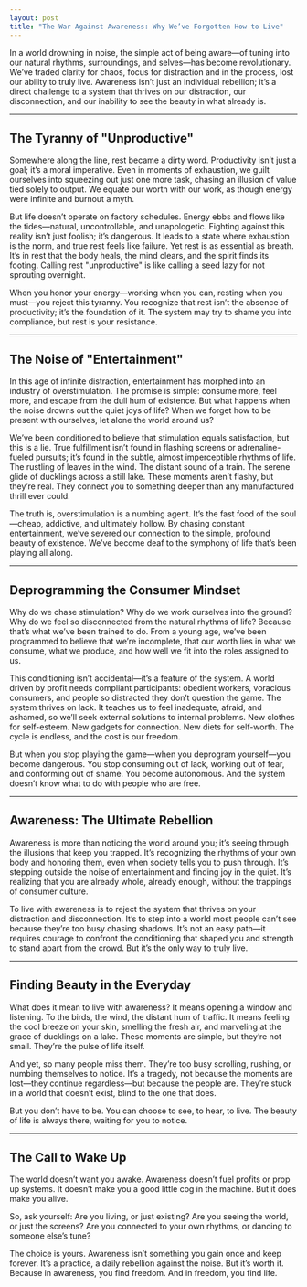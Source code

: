 ```yaml
---
layout: post
title: "The War Against Awareness: Why We’ve Forgotten How to Live"
---
```


In a world drowning in noise, the simple act of being aware—of tuning into our natural rhythms, surroundings, and selves—has become revolutionary. We’ve traded clarity for chaos, focus for distraction and in the process, lost our ability to truly live. Awareness isn’t just an individual rebellion; it’s a direct challenge to a system that thrives on our distraction, our disconnection, and our inability to see the beauty in what already is.

---

## The Tyranny of "Unproductive"

Somewhere along the line, rest became a dirty word. Productivity isn’t just a goal; it’s a moral imperative. Even in moments of exhaustion, we guilt ourselves into squeezing out just one more task, chasing an illusion of value tied solely to output. We equate our worth with our work, as though energy were infinite and burnout a myth.

But life doesn’t operate on factory schedules. Energy ebbs and flows like the tides—natural, uncontrollable, and unapologetic. Fighting against this reality isn’t just foolish; it’s dangerous. It leads to a state where exhaustion is the norm, and true rest feels like failure. Yet rest is as essential as breath. It’s in rest that the body heals, the mind clears, and the spirit finds its footing. Calling rest "unproductive" is like calling a seed lazy for not sprouting overnight.

When you honor your energy—working when you can, resting when you must—you reject this tyranny. You recognize that rest isn’t the absence of productivity; it’s the foundation of it. The system may try to shame you into compliance, but rest is your resistance.

---

## The Noise of "Entertainment"

In this age of infinite distraction, entertainment has morphed into an industry of overstimulation. The promise is simple: consume more, feel more, and escape from the dull hum of existence. But what happens when the noise drowns out the quiet joys of life? When we forget how to be present with ourselves, let alone the world around us?

We’ve been conditioned to believe that stimulation equals satisfaction, but this is a lie. True fulfillment isn’t found in flashing screens or adrenaline-fueled pursuits; it’s found in the subtle, almost imperceptible rhythms of life. The rustling of leaves in the wind. The distant sound of a train. The serene glide of ducklings across a still lake. These moments aren’t flashy, but they’re real. They connect you to something deeper than any manufactured thrill ever could.

The truth is, overstimulation is a numbing agent. It’s the fast food of the soul—cheap, addictive, and ultimately hollow. By chasing constant entertainment, we’ve severed our connection to the simple, profound beauty of existence. We’ve become deaf to the symphony of life that’s been playing all along.

---

## Deprogramming the Consumer Mindset

Why do we chase stimulation? Why do we work ourselves into the ground? Why do we feel so disconnected from the natural rhythms of life? Because that’s what we’ve been trained to do. From a young age, we’ve been programmed to believe that we’re incomplete, that our worth lies in what we consume, what we produce, and how well we fit into the roles assigned to us.

This conditioning isn’t accidental—it’s a feature of the system. A world driven by profit needs compliant participants: obedient workers, voracious consumers, and people so distracted they don’t question the game. The system thrives on lack. It teaches us to feel inadequate, afraid, and ashamed, so we’ll seek external solutions to internal problems. New clothes for self-esteem. New gadgets for connection. New diets for self-worth. The cycle is endless, and the cost is our freedom.

But when you stop playing the game—when you deprogram yourself—you become dangerous. You stop consuming out of lack, working out of fear, and conforming out of shame. You become autonomous. And the system doesn’t know what to do with people who are free.

---

## Awareness: The Ultimate Rebellion

Awareness is more than noticing the world around you; it’s seeing through the illusions that keep you trapped. It’s recognizing the rhythms of your own body and honoring them, even when society tells you to push through. It’s stepping outside the noise of entertainment and finding joy in the quiet. It’s realizing that you are already whole, already enough, without the trappings of consumer culture.

To live with awareness is to reject the system that thrives on your distraction and disconnection. It’s to step into a world most people can’t see because they’re too busy chasing shadows. It’s not an easy path—it requires courage to confront the conditioning that shaped you and strength to stand apart from the crowd. But it’s the only way to truly live.

---

## Finding Beauty in the Everyday

What does it mean to live with awareness? It means opening a window and listening. To the birds, the wind, the distant hum of traffic. It means feeling the cool breeze on your skin, smelling the fresh air, and marveling at the grace of ducklings on a lake. These moments are simple, but they’re not small. They’re the pulse of life itself.

And yet, so many people miss them. They’re too busy scrolling, rushing, or numbing themselves to notice. It’s a tragedy, not because the moments are lost—they continue regardless—but because the people are. They’re stuck in a world that doesn’t exist, blind to the one that does.

But you don’t have to be. You can choose to see, to hear, to live. The beauty of life is always there, waiting for you to notice.

---

## The Call to Wake Up

The world doesn’t want you awake. Awareness doesn’t fuel profits or prop up systems. It doesn’t make you a good little cog in the machine. But it does make you alive.

So, ask yourself: Are you living, or just existing? Are you seeing the world, or just the screens? Are you connected to your own rhythms, or dancing to someone else’s tune?

The choice is yours. Awareness isn’t something you gain once and keep forever. It’s a practice, a daily rebellion against the noise. But it’s worth it. Because in awareness, you find freedom. And in freedom, you find life.
